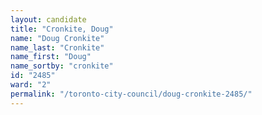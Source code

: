 ```yaml
---
layout: candidate
title: "Cronkite, Doug"
name: "Doug Cronkite"
name_last: "Cronkite"
name_first: "Doug"
name_sortby: "cronkite"
id: "2485"
ward: "2"
permalink: "/toronto-city-council/doug-cronkite-2485/"
---
```

